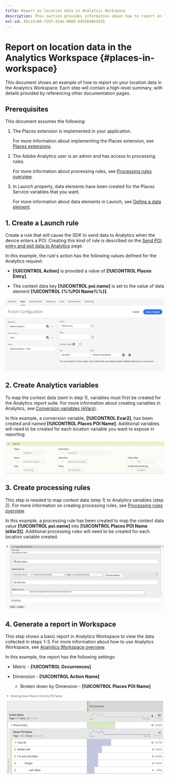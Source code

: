 ```yaml
---
title: Report on location data in Analytics Workspace
description: This section provides information about how to report on location data in Analytics Workspace.
exl-id: 45ca3c80-71b7-41de-9b00-645504061935
---
```

# Report on location data in the Analytics Workspace {#places-in-workspace}

This document shows an example of how to report on your location data in the Analytics Workspace. Each step will contain a high-level summary, with details provided by referencing other documentation pages. 

## Prerequisites

This document assumes the following:

1. The Places extension is implemented in your application. 

   For more information about implementing the Places extension, see [Places extensions](/help/places-ext-aep-sdks/places-extension/places-extension.md).

1. The Adobe Analytics user is an admin and has access to processing rules. 
  
   For more information about processing rules, see [Processing rules overview](https://experienceleague.adobe.com/docs/analytics/admin/admin-tools/manage-report-suites/edit-report-suite/report-suite-general/c-processing-rules/processing-rules.html).

1. In Launch property, data elements have been created for the Places Service variables that you want. 

   For more information about data elements in Launch, see [Define a data element](/help/use-places-launch-workflow/define-data-elements.md).


## 1. Create a Launch rule

Create a rule that will cause the SDK to send data to Analytics when the device enters a POI. Creating this kind of rule is described on the [Send POI entry and exit data to Analytics](/help/use-places-with-other-solutions/places-adobe-analytics/use-places-adobe-analytics.md) page.

In this example, the rule's action has the following values defined for the Analytics request:

* **[!UICONTROL Action]** is provided a value of **[!UICONTROL Places Entry]**.

* The context data key **[!UICONTROL poi.name]** is set to the value of data element **[!UICONTROL {%%POI Name%%}]**.

!["set an action"](/help/assets/pt-setAction.png)

## 2. Create Analytics variables

To map the context data (sent in step 1), variables must first be created for the Analytics report suite. For more information about creating variables in Analytics, see [Conversion variables (eVars)](https://experienceleague.adobe.com/docs/analytics/implementation/vars/page-vars/evar.html).

In this example, a conversion variable, **[!UICONTROL Evar2]**, has been created and named **[!UICONTROL Places POI Name]**. Additional variables will need to be created for each location variable you want to expose in reporting.

!["create an analytics variable"](/help/assets/aa-evar.png)

## 3. Create processing rules

This step is needed to map context data (step 1) to Analytics variables (step 2). For more information on creating processing rules, see [Processing rules overview](https://experienceleague.adobe.com/docs/analytics/admin/admin-tools/manage-report-suites/edit-report-suite/report-suite-general/c-processing-rules/processing-rules.html).

In this example, a processing rule has been created to map the context data value **[!UICONTROL poi.name]** into **[!UICONTROL Places POI Name (eVar2)]**. Additional processing rules will need to be created for each location variable created.

!["create a processing rule"](/help/assets/aa-processing-rule.png)

## 4. Generate a report in Workspace

This step shows a basic report in Analytics Workspace to view the data collected in steps 1-3. For more information about how to use Analytics Workspace, see [Analytics Workspace overview](https://experienceleague.adobe.com/docs/analytics/analyze/analysis-workspace/home.html).

In this example, the report has the following settings:

* Metric - **[!UICONTROL Occurrences]**

* Dimension - **[!UICONTROL Action Name]**

  * Broken down by Dimension - **[!UICONTROL Places POI Name]**

!["create a report in workspace"](/help/assets/aa-workspace.png)
